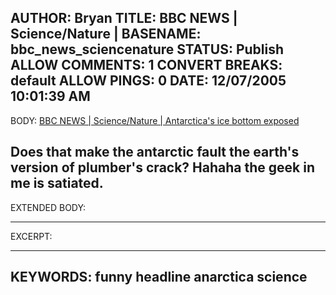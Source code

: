 AUTHOR: Bryan
TITLE: BBC NEWS | Science/Nature |
BASENAME: bbc_news_sciencenature
STATUS: Publish
ALLOW COMMENTS: 1
CONVERT BREAKS: __default__
ALLOW PINGS: 0
DATE: 12/07/2005 10:01:39 AM
-----
BODY:
<a title="BBC NEWS | Science/Nature | Antarctica's ice bottom exposed" href="http://news.bbc.co.uk/1/hi/sci/tech/4505330.stm">BBC NEWS | Science/Nature | Antarctica's ice bottom exposed</a>

Does that make the antarctic fault the earth's version of plumber's crack? Hahaha the geek in me is satiated.
-----
EXTENDED BODY:

-----
EXCERPT:

-----
KEYWORDS:
funny headline anarctica science
-----


